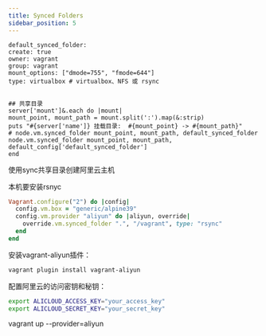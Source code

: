 ```yaml
---
title: Synced Folders
sidebar_position: 5
---
```



```
default_synced_folder:
create: true
owner: vagrant
group: vagrant
mount_options: ["dmode=755", "fmode=644"]
type: virtualbox # virtualbox、NFS 或 rsync


## 共享目录
server['mount']&.each do |mount|
mount_point, mount_path = mount.split(':').map(&:strip)
puts "#{server['name']} 挂载目录:  #{mount_point} -> #{mount_path}"
# node.vm.synced_folder mount_point, mount_path, default_synced_folder
node.vm.synced_folder mount_point, mount_path, default_config['default_synced_folder']
end 
```

使用sync共享目录创建阿里云主机

本机要安装rsnyc

```ruby
Vagrant.configure("2") do |config|
  config.vm.box = "generic/alpine39"
  config.vm.provider "aliyun" do |aliyun, override|
    override.vm.synced_folder ".", "/vagrant", type: "rsync"
  end
end
```
安装vagrant-aliyun插件：
```bash
vagrant plugin install vagrant-aliyun
```

配置阿里云的访问密钥和秘钥：

```bash
export ALICLOUD_ACCESS_KEY="your_access_key"
export ALICLOUD_SECRET_KEY="your_secret_key"
```

vagrant up --provider=aliyun
